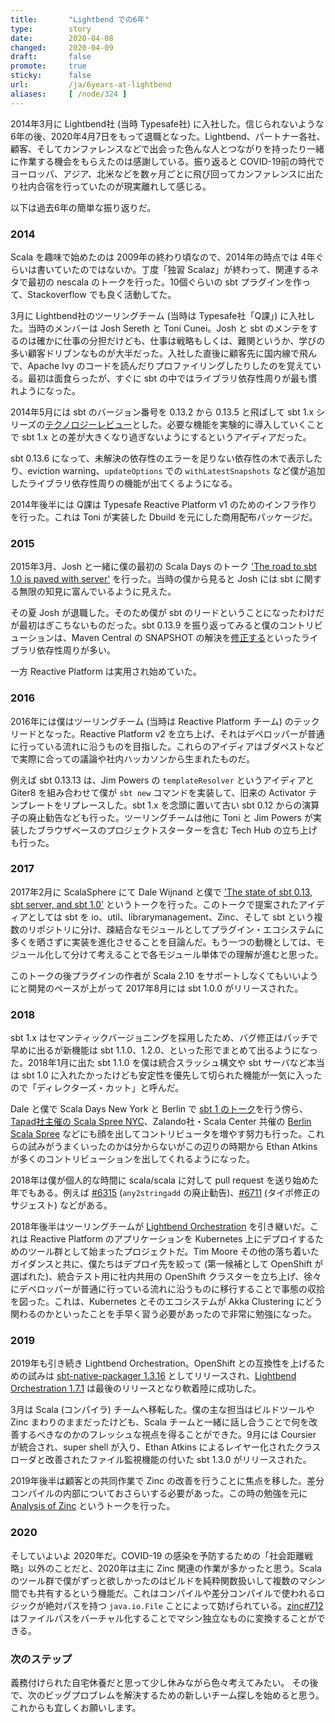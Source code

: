 ```yaml
---
title:       "Lightbend での6年"
type:        story
date:        2020-04-08
changed:     2020-04-09
draft:       false
promote:     true
sticky:      false
url:         /ja/6years-at-lightbend
aliases:     [ /node/324 ]
---
```


  [1]: https://www.lightbend.com/blog/preview-of-upcoming-sbt-10-features-read-about-the-new-plugins
  [2075]: https://github.com/sbt/sbt/pull/2075
  [road]: https://www.slideshare.net/EugeneYokota/road-to-sbt-10-paved-with-server
  [sphere2017]: https://www.slideshare.net/EugeneYokota/the-state-of-sbt-013-sbt-server-and-sbt-10-scalasphere-ver
  [days2018]: https://www.slideshare.net/EugeneYokota/sbt-1
  [tapad2018]: https://engineering.tapad.com/scala-spree-nyc-a-community-effort-open-sourcing-live-tapad-4844eaf6ebc0
  [berlin2018]: https://www.lightbend.com/blog/berlin-scala-spree
  [orchestration]: https://developer.lightbend.com/docs/lightbend-orchestration/current/
  [6315]: https://github.com/scala/scala/pull/6315
  [6711]: https://github.com/scala/scala/pull/6711
  [native]: https://github.com/sbt/sbt-native-packager/releases/tag/v1.3.16
  [orchestration171]: https://www.lightbend.com/blog/released-lightbend-orchestration-171-and-sbt-native-packager-1318
  [lausanne2019]: https://scaladays.org/2019/lausanne/schedule/sbt-core-concepts
  [sphere2019]: https://www.youtube.com/watch?v=h8ACmUHQ2jg
  [zinc712]: https://github.com/sbt/zinc/pull/712

2014年3月に Lightbend社 (当時 Typesafe社) に入社した。信じられないような 6年の後、2020年4月7日をもって退職となった。Lightbend、パートナー各社、顧客、そしてカンファレンスなどで出会った色んな人とつながりを持ったり一緒に作業する機会をもらえたのは感謝している。振り返ると COVID-19前の時代でヨーロッパ、アジア、北米などを数ヶ月ごとに飛び回ってカンファレンスに出たり社内合宿を行っていたのが現実離れして感じる。

以下は過去6年の簡単な振り返りだ。

### 2014

Scala を趣味で始めたのは 2009年の終わり頃なので、2014年の時点では 4年ぐらいは書いていたのではないか。丁度「独習 Scalaz」が終わって、関連するネタで最初の nescala のトークを行った。10個ぐらいの sbt プラグインを作って、Stackoverflow でも良く活動してた。

3月に Lightbend社のツーリングチーム (当時は Typesafe社「Q課」) に入社した。当時のメンバーは Josh Sereth と Toni Cunei。Josh と sbt のメンテをするのは確かに仕事の分担だけども、仕事は戦略もしくは、難関というか、学びの多い顧客ドリブンなものが大半だった。入社した直後に顧客先に国内線で飛んで、Apache Ivy のコードを読んだりプロファイリングしたりしたのを覚えている。最初は面食らったが、すぐに sbt の中ではライブラリ依存性周りが最も慣れようになった。

2014年5月には sbt のバージョン番号を 0.13.2 から 0.13.5 と飛ばして sbt 1.x シリーズの[テクノロジーレビュー][1]とした。必要な機能を実験的に導入していくことで sbt 1.x との差が大きくなり過ぎないようにするというアイディアだった。

sbt 0.13.6 になって、未解決の依存性のエラーを足りない依存性の木で表示したり、eviction warning、`updateOptions` での `withLatestSnapshots` など僕が追加したライブラリ依存性周りの機能が出てくるようになる。

2014年後半には Q課は Typesafe Reactive Platform v1 のためのインフラ作りを行った。これは Toni が実装した Dbuild を元にした商用配布パッケージだ。

### 2015

2015年3月、Josh と一緒に僕の最初の Scala Days のトーク ['The road to sbt 1.0 is paved with server'][road] を行った。当時の僕から見ると Josh には sbt に関する無限の知見に富んでいるように見えた。

その夏 Josh が退職した。そのため僕が sbt のリードということになったわけだが最初はぎこちないものだった。sbt 0.13.9 を振り返ってみると僕のコントリビューションは、Maven Central の SNAPSHOT の解決を[修正する][2075]といったライブラリ依存性周りが多い。

一方 Reactive Platform は実用され始めていた。

### 2016

2016年には僕はツーリングチーム (当時は Reactive Platform チーム) のテックリードとなった。Reactive Platform v2 を立ち上げ、それはデベロッパーが普通に行っている流れに沿うものを目指した。これらのアイディアはブダペストなどで実際に合っての議論や社内ハッカソンから生まれたものだ。

例えば sbt 0.13.13 は、Jim Powers の `templateResolver` というアイディアと Giter8 を組み合わせて僕が `sbt new` コマンドを実装して、旧来の Activator テンプレートをリプレースした。sbt 1.x を念頭に置いて古い sbt 0.12 からの演算子の廃止勧告なども行った。ツーリングチームは他に Toni と Jim Powers が実装したブラウザベースのプロジェクトスターターを含む Tech Hub の立ち上げも行った。

### 2017

2017年2月に ScalaSphere にて Dale Wijnand と僕で ['The state of sbt 0.13, sbt server, and sbt 1.0'][sphere2017] というトークを行った。このトークで提案されたアイディアとしては sbt を io、util、librarymanagement、Zinc、そして sbt という複数のリポジトリに分け、疎結合なモジュールとしてプラグイン・エコシステムに多くを晒さずに実装を進化させることを目論んだ。もう一つの動機としては、モジュール化して分けて考えることで各モジュール単体での理解が進むと思った。

このトークの後プラグインの作者が Scala 2.10 をサポートしなくてもいいようにと開発のペースが上がって 2017年8月には sbt 1.0.0 がリリースされた。

### 2018

sbt 1.x はセマンティックバージョニングを採用したため、バグ修正はパッチで早めに出るが新機能は sbt 1.1.0、1.2.0、といった形でまとめて出るようになった。2018年1月に出た sbt 1.1.0 を僕は統合スラッシュ構文や sbt サーバなど本当は sbt 1.0 に入れたかったけども安定性を優先して切られた機能が一気に入ったので「ディレクターズ・カット」と呼んだ。

Dale と僕で Scala Days New York と Berlin で [sbt 1 のトーク][days2018]を行う傍ら、[Tapad社主催の Scala Spree NYC][tapad2018]、Zalando社・Scala Center 共催の [Berlin Scala Spree][berlin2018] などにも顔を出してコントリビュータを増やす努力も行った。これらの試みがうまくいったのかは分からないがこの辺りの時期から Ethan Atkins が多くのコントリビューションを出してくれるようになった。

2018年は僕が個人的な時間に scala/scala に対して pull request を送り始めた年でもある。例えば [#6315][6315] (`any2stringadd` の廃止勧告)、[#6711][6711] (タイポ修正のサジェスト) などがある。

2018年後半はツーリングチームが [Lightbend Orchestration][orchestration] を引き継いだ。これは Reactive Platform のアプリケーションを Kubernetes 上にデプロイするためのツール群として始まったプロジェクトだ。Tim Moore その他の落ち着いたガイダンスと共に、僕たちはデプロイ先を絞って (第一候補として OpenShift が選ばれた)、統合テスト用に社内共用の OpenShift クラスターを立ち上げ、徐々にデベロッパーが普通に行っている流れに沿うものに移行することで事態の収拾を図った。これは、Kubernetes とそのエコシステムが Akka Clustering にどう関わるのかといったことを手早く習う必要があったので非常に勉強になった。

### 2019

2019年も引き続き Lightbend Orchestration。OpenShift との互換性を上げるための試みは [sbt-native-packager 1.3.16][native] としてリリースされ、[Lightbend Orchestration 1.7.1][orchestration171] は最後のリリースとなり軟着陸に成功した。

3月は Scala (コンパイラ) チームへ移転した。僕の主な担当はビルドツールや Zinc まわりのままだったけども、Scala チームと一緒に話し合うことで何を改善するべきなのかのフレッシュな視点を得ることができた。9月には Coursier が統合され、super shell が入り、Ethan Atkins によるレイヤー化されたクラスローダと改善されたファイル監視機能の付いた sbt 1.3.0 がリリースされた。

2019年後半は顧客との共同作業で Zinc の改善を行うことに焦点を移した。差分コンパイルの内部についておさらいする必要があった。この時の勉強を元に [Analysis of Zinc][sphere2019] というトークを行った。

### 2020

そしていよいよ 2020年だ。COVID-19 の感染を予防するための「社会距離戦略」以外のことだと、2020年は主に Zinc 関連の作業が多かったと思う。Scala のツール群で僕がずっと欲しかったのはビルドを純粋関数扱いして複数のマシン間でも共有するという機能だ。これはコンパイルや差分コンパイルで使われるロジックが絶対パスを持つ `java.io.File` ことによって妨げられている。[zinc#712][zinc712] はファイルパスをバーチャル化することでマシン独立なものに変換することができる。

### 次のステップ

義務付けられた自宅休養だと思って少し休みながら色々考えてみたい。
その後で、次のビッグプロブレムを解決するための新しいチーム探しを始めると思う。これからも宜しくお願いします。
